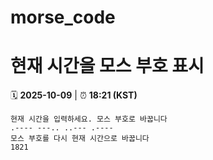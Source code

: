 # morse_code
# 현재 시간을 모스 부호 표시
<!-- MORSE_TIME_START -->
🗓️ **2025-10-09** | ⏰ **18:21 (KST)**

```
현재 시간을 입력하세요. 모스 부호로 바꿉니다
.---- ---.. ..--- .----
모스 부호를 다시 현재 시간으로 바꿉니다
1821
```
<!-- MORSE_TIME_END -->
